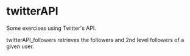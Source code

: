 # twitterAPI

Some exercises using Twitter's API.

twitterAPI_followers retrieves the followers and 2nd level followers of a given user.
